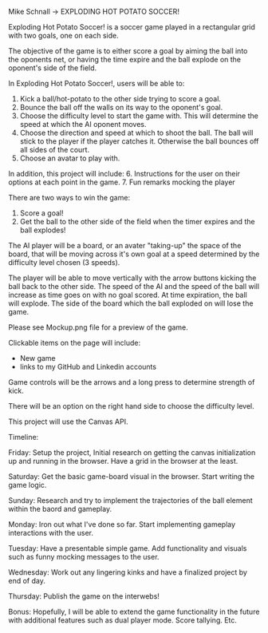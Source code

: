 Mike Schnall -> EXPLODING HOT POTATO SOCCER!

Exploding Hot Potato Soccer! is a soccer game played in a rectangular 
grid with two goals, one on each side. 

The objective of the game is to either score a goal by aiming the ball 
into the oponents net, or having the time expire and the ball explode 
on the oponent's side of the field. 

In Exploding Hot Potato Soccer!, users will be able to:
1. Kick a ball/hot-potato to the other side trying to score a goal.
2. Bounce the ball off the walls on its way to the oponent's goal.
3. Choose the difficulty level to start the game with. This will
   determine the speed at which the AI oponent moves.
4. Choose the direction and speed at which to shoot the ball. The ball 
   will stick to the player if the player catches it. Otherwise the ball 
   bounces off all sides of the court. 
5. Choose an avatar to play with.

In addition, this project will include:
6. Instructions for the user on their options at each point in the game.
7. Fun remarks mocking the player



There are two ways to win the game:
1. Score a goal!
2. Get the ball to the other side of the 
   field when the timer expires and the ball explodes!


The AI player will be a board, or an avater "taking-up" 
the space of the board, that will be moving across it's own
goal at a speed determined by the difficulty level chosen (3 speeds).

The player will be able to move vertically with the arrow 
buttons kicking the ball back to the other side. The speed of the 
AI and the speed of the ball will increase as time goes on with 
no goal scored. At time expiration, the ball will explode. The 
side of the board which the ball exploded on will lose the game.


Please see Mockup.png file for a preview of the game.

Clickable items on the page will include:
 - New game
 - links to my GitHub and Linkedin accounts

Game controls will be the arrows and a long press to 
determine strength of kick.

There will be an option on the right hand side to choose 
the difficulty level.


This project will use the Canvas API.


Timeline:

Friday:     Setup the project,
            Initial research on getting the canvas initialization 
            up and running in the browser. 
            Have a grid in the browser at the least.

Saturday:   Get the basic game-board visual in the browser. 
            Start writing the game logic.

Sunday:     Research and try to implement the trajectories 
            of the ball element within the baord and gameplay.

Monday:     Iron out what I've done so far. Start implementing
            gameplay interactions with the user.

Tuesday:    Have a presentable simple game. Add functionality 
            and visuals such as funny mocking messages to the user.

Wednesday:  Work out any lingering kinks and have a finalized project 
            by end of day.

Thursday:   Publish the game on the interwebs!


Bonus:
Hopefully, I will be able to extend the game functionality in the future
with additional features such as dual player mode. Score tallying. Etc.



